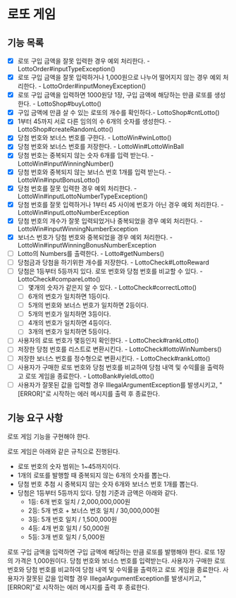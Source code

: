 # 로또 게임

## 기능 목록
- [x] 로또 구입 금액을 잘못 입력한 경우 예외 처리한다. - LottoOrder#inputTypeException()
- [x] 로또 구입 금액을 잘못 입력하거나 1,000원으로 나누어 떨어지지 않는 경우 예외 처리한다. - LottoOrder#inputMoneyException()
- [x] 로또 구입 금액을 입력하면 1000원당 1장, 구입 금액에 해당하는 만큼 로또를 생성한다. - LottoShop#buyLotto()
- [x] 구입 금액에 만큼 살 수 있는 로또의 개수를 확인하다.- LottoShop#cntLotto()
- [x] 1부터 45까지 서로 다른 임의의 수 6개의 숫자를 생성한다. - LottoShop#createRandomLotto()
- [x] 당첨 번호와 보너스 번호를 구한다. - LottoWin#winLotto()
- [x] 당첨 번호와 보너스 번호를 저장한다. - LottoWin#LottoWinBall
- [x] 당첨 번호는 중복되지 않는 숫자 6개를 입력 받는다. - LottoWin#inputWinningNumber()
- [x] 당첨 번호와 중복되지 않는 보너스 번호 1개를 입력 받는다. - LottoWin#inputBonusLotto()
- [x] 당첨 번호를 잘못 입력한 경우 예외 처리한다. - LottoWin#inputLottoNumberTypeException()
- [x] 당첨 번호를 잘못 입력하거나 1부터 45 사이에 번호가 아닌 경우 예외 처리한다. - LottoWin#inputLottoNumberException
- [x] 당첨 번호의 개수가 잘못 입력되었거나 중복되었을 경우 예외 처리한다. - LottoWin#inputWinningNumberException
- [x] 보너스 번호가 당첨 번호와 중복되었을 경우 예외 처리한다. - LottoWin#inputWinningBonusNumberException
- [ ] Lotto의 Numbers를 출력한다.  - Lotto#getNumbers()
- [ ] 당첨금과 당첨을 하기위한 개수를 저장한다. - LottoCheck#LottoReward
- [ ] 당첨은 1등부터 5등까지 있다. 로또 번호와 당첨 번호를 비교할 수 있다. - LottoCheck#compareLotto()
    - [ ] 몇개의 숫자가 같은지 알 수 있다. - LottoCheck#correctLotto()
    - [ ] 6개의 번호가 일치하면 1등이다.
    - [ ] 5개의 번호와 보너스 번호가 일치하면 2등이다.
    - [ ] 5개의 번호가 일치하면 3등이다.
    - [ ] 4개의 번호가 일치하면 4등이다.
    - [ ] 3개의 번호가 일치하면 5등이다.
- [ ] 사용자의 로또 번호가 몇등인지 확인한다. - LottoCheck#rankLotto()
- [ ] 저장한 당첨 번호를 리스트로 변환시킨다. - LottoCheck#lottoWinNumbers()
- [ ] 저장한 보너스 번호를 정수형으로 변환시킨다. - LottoCheck#rankLotto()
- [ ] 사용자가 구매한 로또 번호와 당첨 번호를 비교하여 당첨 내역 및 수익률을 출력하고 로또 게임을 종료한다. - LottoBank#yieldLotto()
- [ ] 사용자가 잘못된 값을 입력할 경우 IllegalArgumentException를 발생시키고, "[ERROR]"로 시작하는 에러 메시지를 출력 후 종료한다.

## 기능 요구 사항
로또 게임 기능을 구현해야 한다.

로또 게임은 아래와 같은 규칙으로 진행된다.
- 로또 번호의 숫자 범위는 1~45까지이다.
- 1개의 로또를 발행할 때 중복되지 않는 6개의 숫자를 뽑는다.
- 당첨 번호 추첨 시 중복되지 않는 숫자 6개와 보너스 번호 1개를 뽑는다.
- 당첨은 1등부터 5등까지 있다. 당첨 기준과 금액은 아래와 같다.
    - 1등: 6개 번호 일치 / 2,000,000,000원
    - 2등: 5개 번호 + 보너스 번호 일치 / 30,000,000원
    - 3등: 5개 번호 일치 / 1,500,000원
    - 4등: 4개 번호 일치 / 50,000원
    - 5등: 3개 번호 일치 / 5,000원

로또 구입 금액을 입력하면 구입 금액에 해당하는 만큼 로또를 발행해야 한다.
로또 1장의 가격은 1,000원이다.
당첨 번호와 보너스 번호를 입력받는다.
사용자가 구매한 로또 번호와 당첨 번호를 비교하여 당첨 내역 및 수익률을 출력하고 로또 게임을 종료한다.
사용자가 잘못된 값을 입력할 경우 IllegalArgumentException를 발생시키고, "[ERROR]"로 시작하는 에러 메시지를 출력 후 종료한다.
